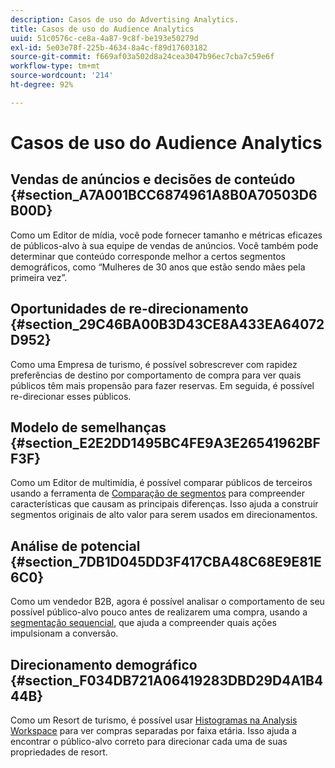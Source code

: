 ```yaml
---
description: Casos de uso do Advertising Analytics.
title: Casos de uso do Audience Analytics
uuid: 51c0576c-ce8a-4a87-9c8f-be193e50279d
exl-id: 5e03e78f-225b-4634-8a4c-f89d17603182
source-git-commit: f669af03a502d8a24cea3047b96ec7cba7c59e6f
workflow-type: tm+mt
source-wordcount: '214'
ht-degree: 92%

---
```


# Casos de uso do Audience Analytics

## Vendas de anúncios e decisões de conteúdo {#section_A7A001BCC6874961A8B0A70503D6B00D}

Como um Editor de mídia, você pode fornecer tamanho e métricas eficazes de públicos-alvo à sua equipe de vendas de anúncios. Você também pode determinar que conteúdo corresponde melhor a certos segmentos demográficos, como “Mulheres de 30 anos que estão sendo mães pela primeira vez”.

## Oportunidades de re-direcionamento {#section_29C46BA00B3D43CE8A433EA64072D952}

Como uma Empresa de turismo, é possível sobrescrever com rapidez preferências de destino por comportamento de compra para ver quais públicos têm mais propensão para fazer reservas. Em seguida, é possível re-direcionar esses públicos.

## Modelo de semelhanças {#section_E2E2DD1495BC4FE9A3E26541962BFF3F}

Como um Editor de multimídia, é possível comparar públicos de terceiros usando a ferramenta de [Comparação de segmentos](https://experienceleague.adobe.com/docs/analytics/analyze/analysis-workspace/panels/segment-comparison/segment-comparison.html) para compreender características que causam as principais diferenças. Isso ajuda a construir segmentos originais de alto valor para serem usados em direcionamentos.

## Análise de potencial {#section_7DB1D045DD3F417CBA48C68E9E81E6C0}

Como um vendedor B2B, agora é possível analisar o comportamento de seu possível público-alvo pouco antes de realizarem uma compra, usando a [segmentação sequencial](https://docs.adobe.com/help/pt-BR/analytics/components/segmentation/segmentation-workflow/seg-sequential-build.html), que ajuda a compreender quais ações impulsionam a conversão.

## Direcionamento demográfico {#section_F034DB721A06419283DBD29D4A1B444B}

Como um Resort de turismo, é possível usar [Histogramas na Analysis Workspace](https://experienceleague.adobe.com/docs/analytics/analyze/analysis-workspace/visualizations/histogram.html) para ver compras separadas por faixa etária. Isso ajuda a encontrar o público-alvo correto para direcionar cada uma de suas propriedades de resort.

